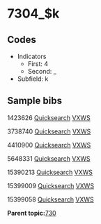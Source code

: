 # 7304\_$k

## Codes

-   Indicators
    -   First: 4
    -   Second: \_
-   Subfield: k

## Sample bibs

1423626 [Quicksearch](https://search.library.yale.edu/catalog/1423626) [VXWS](http://prodorbis.library.yale.edu:7014/vxws/GetHoldingsService?bibId=1423626)

3738740 [Quicksearch](https://search.library.yale.edu/catalog/3738740) [VXWS](http://prodorbis.library.yale.edu:7014/vxws/GetHoldingsService?bibId=3738740)

4410900 [Quicksearch](https://search.library.yale.edu/catalog/4410900) [VXWS](http://prodorbis.library.yale.edu:7014/vxws/GetHoldingsService?bibId=4410900)

5648331 [Quicksearch](https://search.library.yale.edu/catalog/5648331) [VXWS](http://prodorbis.library.yale.edu:7014/vxws/GetHoldingsService?bibId=5648331)

15390213 [Quicksearch](https://search.library.yale.edu/catalog/15390213) [VXWS](http://prodorbis.library.yale.edu:7014/vxws/GetHoldingsService?bibId=15390213)

15399009 [Quicksearch](https://search.library.yale.edu/catalog/15399009) [VXWS](http://prodorbis.library.yale.edu:7014/vxws/GetHoldingsService?bibId=15399009)

15399058 [Quicksearch](https://search.library.yale.edu/catalog/15399058) [VXWS](http://prodorbis.library.yale.edu:7014/vxws/GetHoldingsService?bibId=15399058)

**Parent topic:**[730](../../tags/730/730.md)

